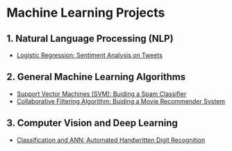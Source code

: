 # Machine Learning Projects

## 1. Natural Language Processing (NLP)
- [Logistic Regression: Sentiment Analysis on Tweets](https://github.com/TranquilCreator/machine-learning-portfolio/tree/main/sentiment-analysis-of-tweets)

## 2. General Machine Learning Algorithms
- [Support Vector Machines (SVM): Buiding a Spam Classifier](https://github.com/TranquilCreator/machine-learning-portfolio/tree/main/spam-classifier/)
- [Collaborative Filtering Algorithm: Buiding a Movie Recommender System](https://github.com/TranquilCreator/machine-learning-portfolio/tree/main/movie-recommender-system)
  
## 3. Computer Vision and Deep Learning
- [Classification and ANN: Automated Handwritten Digit Recognition](https://github.com/TranquilCreator/machine-learning-portfolio/tree/main/automated-handwritten-digit-recognition)
